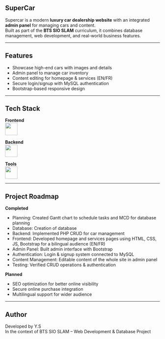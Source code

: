 ## SuperCar

Supercar is a modern **luxury car dealership website** with an integrated **admin panel** for managing cars and content.  
Built as part of the **BTS SIO SLAM** curriculum, it combines database management, web development, and real-world business features.

---

## Features
- Showcase high-end cars with images and details  
- Admin panel to manage car inventory
- Content editing for homepage & services (EN/FR)  
- Secure login/signup with MySQL authentication  
- Bootstrap-based responsive design  

---

## Tech Stack  

**Frontend**  
<img src="https://skillicons.dev/icons?i=html,css,bootstrap,js" height="40" />

**Backend**  
<img src="https://skillicons.dev/icons?i=php,mysql" height="40" />

**Tools**  
<img src="https://skillicons.dev/icons?i=trello,github" height="40" />

---

## Project Roadmap

**Completed**
- Planning: Created Gantt chart to schedule tasks and MCD for database planning
- Database: Creation of database
- Backend: Implemented PHP CRUD for car management
- Frontend: Developed homepage and services pages using HTML, CSS, JS, Bootstrap for a bilingual audience (EN/FR)
- Admin Panel: Built admin interface with Bootstrap
- Authentication: Login & signup system connected to MySQL
- Content Management: Editable content of the whole site in admin panel
- Testing: Verified CRUD operations & authentication

**Planned**
- SEO optimization for better online visibility
- Secure online purchase integration
- Multilingual support for wider audience
  

---

## Author
Developed by Y.S  
In the context of BTS SIO SLAM – Web Development & Database Project

